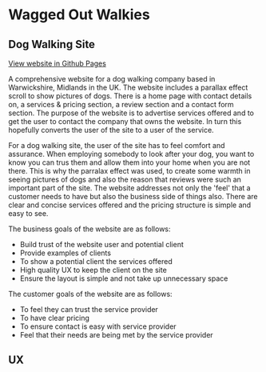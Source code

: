 # Wagged Out Walkies
## Dog Walking Site 

[View website in Github Pages](https://github.com/svickery/waggedoutwalkies)

A comprehensive website for a dog walking company based in Warwickshire, Midlands in the UK. The website includes a parallax effect scroll to show pictures of dogs. There is a home page with contact details on, a services & pricing section, a review section and a contact form section. The purpose of the website is to advertise services offered and to get the user to contact the company that owns the website. In turn this hopefully converts the user of the site to a user of the service. 

For a dog walking site, the user of the site has to feel comfort and assurance. When employing somebody to look after your dog, you want to know you can trus them and allow them into your home when you are not there. This is why the parralax effect was used, to create some warmth in seeing pictures of dogs and also the reason that reviews were such an important part of the site. The website addresses not only the 'feel' that a customer needs to have but also the business side of things also. There are clear and concise services offered and the pricing structure is simple and easy to see. 

The business goals of the website are as follows:
 
* Build trust of the website user and potential client
* Provide examples of clients 
* To show a potential client the services offered
* High quality UX to keep the client on the site
* Ensure the layout is simple and not take up unnecessary space

The customer goals of the website are as follows:

* To feel they can trust the service provider
* To have clear pricing
* To ensure contact is easy with service provider
* Feel that their needs are being met by the service provider

## UX

